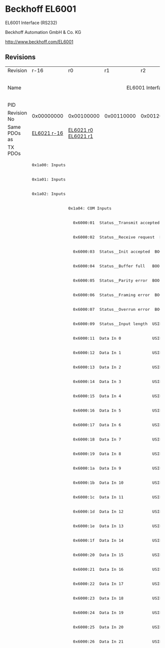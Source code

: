 # Beckhoff EL6001

EL6001 Interface (RS232)

Beckhoff Automation GmbH & Co. KG

http://www.beckhoff.com/EL6001

## Revisions
<table>
<tr >
<td>Revision</td>
<td><div class="foo">r-16</div></td>
<td><div class="foo">r0</div></td>
<td><div class="foo">r1</div></td>
<td><div class="foo">r2</div></td>
<td><div class="foo">r3</div></td>
<td><div class="foo">r4</div></td>
<td><div class="foo">r5</div></td>
<td><div class="foo">r9979</div></td>
</tr>
<tr >
<td>Name</td>
<td colspan=7 align="center"><div class="foo">EL6001 Interface (RS232)</div></td>
<td><div class="foo">EL6001 Interface (RS232) (15 Byte)</div></td>
</tr>
<tr >
<td>PID</td>
<td colspan=8 align="center"><div class="foo">0x17713052</div></td>
</tr>
<tr >
<td>Revision No</td>
<td><div class="foo">0x00000000</div></td>
<td><div class="foo">0x00100000</div></td>
<td><div class="foo">0x00110000</div></td>
<td><div class="foo">0x00120000</div></td>
<td><div class="foo">0x00130000</div></td>
<td><div class="foo">0x00140000</div></td>
<td><div class="foo">0x00150000</div></td>
<td><div class="foo">0x270b0000</div></td>
</tr>
<tr >
<td>Same PDOs as</td>
<td><div class="foo"><a href="EL6021">EL6021 r-16</a></div></td>
<td><div class="foo"><a href="EL6021">EL6021 r0</a><br/><a href="EL6021">EL6021 r1</a></div></td>
<td colspan=6 align="center"><div class="foo"></div></td>
</tr>
<tr class="txpdo pdosection">
<td rowspan=94 valign=top>TX PDOs</td>
<td colspan=7 align="left"></td>
<td><pre>: </pre></td>
<td></td>
</tr>
<tr class="txpdo pdosection">
<td colspan=7 align="left"><pre>0x1a00: Inputs</pre></td>
<td></td>
</tr>
<tr class="txpdo pdosection">
<td colspan=7 align="left"><pre>0x1a01: Inputs</pre></td>
<td></td>
</tr>
<tr class="txpdo pdosection">
<td colspan=7 align="left"><pre>0x1a02: Inputs</pre></td>
<td></td>
</tr>
<tr class="txpdo pdosection">
<td></td>
<td colspan=6 align="left"><pre>0x1a04: COM Inputs</pre></td>
<td></td>
</tr>
<tr class="txpdo">
<td></td>
<td colspan=6 align="left"><pre>  0x6000:01  Status__Transmit accepted  BOOL</pre></td>
<td></td>
</tr>
<tr class="txpdo">
<td></td>
<td colspan=6 align="left"><pre>  0x6000:02  Status__Receive request  BOOL</pre></td>
<td></td>
</tr>
<tr class="txpdo">
<td></td>
<td colspan=6 align="left"><pre>  0x6000:03  Status__Init accepted  BOOL</pre></td>
<td></td>
</tr>
<tr class="txpdo">
<td></td>
<td colspan=6 align="left"><pre>  0x6000:04  Status__Buffer full   BOOL</pre></td>
<td></td>
</tr>
<tr class="txpdo">
<td></td>
<td colspan=6 align="left"><pre>  0x6000:05  Status__Parity error  BOOL</pre></td>
<td></td>
</tr>
<tr class="txpdo">
<td></td>
<td colspan=6 align="left"><pre>  0x6000:06  Status__Framing error  BOOL</pre></td>
<td></td>
</tr>
<tr class="txpdo">
<td></td>
<td colspan=6 align="left"><pre>  0x6000:07  Status__Overrun error  BOOL</pre></td>
<td></td>
</tr>
<tr class="txpdo">
<td></td>
<td colspan=6 align="left"><pre>  0x6000:09  Status__Input length  USINT</pre></td>
<td></td>
</tr>
<tr class="txpdo">
<td></td>
<td colspan=6 align="left"><pre>  0x6000:11  Data In 0             USINT</pre></td>
<td></td>
</tr>
<tr class="txpdo">
<td></td>
<td colspan=6 align="left"><pre>  0x6000:12  Data In 1             USINT</pre></td>
<td></td>
</tr>
<tr class="txpdo">
<td></td>
<td colspan=6 align="left"><pre>  0x6000:13  Data In 2             USINT</pre></td>
<td></td>
</tr>
<tr class="txpdo">
<td></td>
<td colspan=6 align="left"><pre>  0x6000:14  Data In 3             USINT</pre></td>
<td></td>
</tr>
<tr class="txpdo">
<td></td>
<td colspan=6 align="left"><pre>  0x6000:15  Data In 4             USINT</pre></td>
<td></td>
</tr>
<tr class="txpdo">
<td></td>
<td colspan=6 align="left"><pre>  0x6000:16  Data In 5             USINT</pre></td>
<td></td>
</tr>
<tr class="txpdo">
<td></td>
<td colspan=6 align="left"><pre>  0x6000:17  Data In 6             USINT</pre></td>
<td></td>
</tr>
<tr class="txpdo">
<td></td>
<td colspan=6 align="left"><pre>  0x6000:18  Data In 7             USINT</pre></td>
<td></td>
</tr>
<tr class="txpdo">
<td></td>
<td colspan=6 align="left"><pre>  0x6000:19  Data In 8             USINT</pre></td>
<td></td>
</tr>
<tr class="txpdo">
<td></td>
<td colspan=6 align="left"><pre>  0x6000:1a  Data In 9             USINT</pre></td>
<td></td>
</tr>
<tr class="txpdo">
<td></td>
<td colspan=6 align="left"><pre>  0x6000:1b  Data In 10            USINT</pre></td>
<td></td>
</tr>
<tr class="txpdo">
<td></td>
<td colspan=6 align="left"><pre>  0x6000:1c  Data In 11            USINT</pre></td>
<td></td>
</tr>
<tr class="txpdo">
<td></td>
<td colspan=6 align="left"><pre>  0x6000:1d  Data In 12            USINT</pre></td>
<td></td>
</tr>
<tr class="txpdo">
<td></td>
<td colspan=6 align="left"><pre>  0x6000:1e  Data In 13            USINT</pre></td>
<td></td>
</tr>
<tr class="txpdo">
<td></td>
<td colspan=6 align="left"><pre>  0x6000:1f  Data In 14            USINT</pre></td>
<td></td>
</tr>
<tr class="txpdo">
<td></td>
<td colspan=6 align="left"><pre>  0x6000:20  Data In 15            USINT</pre></td>
<td></td>
</tr>
<tr class="txpdo">
<td></td>
<td colspan=6 align="left"><pre>  0x6000:21  Data In 16            USINT</pre></td>
<td></td>
</tr>
<tr class="txpdo">
<td></td>
<td colspan=6 align="left"><pre>  0x6000:22  Data In 17            USINT</pre></td>
<td></td>
</tr>
<tr class="txpdo">
<td></td>
<td colspan=6 align="left"><pre>  0x6000:23  Data In 18            USINT</pre></td>
<td></td>
</tr>
<tr class="txpdo">
<td></td>
<td colspan=6 align="left"><pre>  0x6000:24  Data In 19            USINT</pre></td>
<td></td>
</tr>
<tr class="txpdo">
<td></td>
<td colspan=6 align="left"><pre>  0x6000:25  Data In 20            USINT</pre></td>
<td></td>
</tr>
<tr class="txpdo">
<td></td>
<td colspan=6 align="left"><pre>  0x6000:26  Data In 21            USINT</pre></td>
<td></td>
</tr>
<tr class="txpdo pdosection">
<td colspan=4 align="left"></td>
<td colspan=3 align="left"><pre>0x1a05: COM ext. inputs</pre></td>
<td></td>
</tr>
<tr class="txpdo">
<td colspan=4 align="left"></td>
<td colspan=3 align="left"><pre>  0x6001:01  Status__Transmit accepted  BOOL</pre></td>
<td></td>
</tr>
<tr class="txpdo">
<td colspan=4 align="left"></td>
<td colspan=3 align="left"><pre>  0x6001:02  Status__Receive request  BOOL</pre></td>
<td></td>
</tr>
<tr class="txpdo">
<td colspan=4 align="left"></td>
<td colspan=3 align="left"><pre>  0x6001:03  Status__Init accepted  BOOL</pre></td>
<td></td>
</tr>
<tr class="txpdo">
<td colspan=4 align="left"></td>
<td colspan=3 align="left"><pre>  0x6001:04  Status__Buffer full   BOOL</pre></td>
<td></td>
</tr>
<tr class="txpdo">
<td colspan=4 align="left"></td>
<td colspan=3 align="left"><pre>  0x6001:05  Status__Parity error  BOOL</pre></td>
<td></td>
</tr>
<tr class="txpdo">
<td colspan=4 align="left"></td>
<td colspan=3 align="left"><pre>  0x6001:06  Status__Framing error  BOOL</pre></td>
<td></td>
</tr>
<tr class="txpdo">
<td colspan=4 align="left"></td>
<td colspan=3 align="left"><pre>  0x6001:07  Status__Overrun error  BOOL</pre></td>
<td></td>
</tr>
<tr class="txpdo">
<td colspan=4 align="left"></td>
<td colspan=3 align="left"><pre>  0x6001:09  Status__Input length  USINT</pre></td>
<td></td>
</tr>
<tr class="txpdo">
<td colspan=4 align="left"></td>
<td colspan=3 align="left"><pre>  0x6001:11  Data In 0             UINT</pre></td>
<td></td>
</tr>
<tr class="txpdo">
<td colspan=4 align="left"></td>
<td colspan=3 align="left"><pre>  0x6001:12  Data In 1             UINT</pre></td>
<td></td>
</tr>
<tr class="txpdo">
<td colspan=4 align="left"></td>
<td colspan=3 align="left"><pre>  0x6001:13  Data In 2             UINT</pre></td>
<td></td>
</tr>
<tr class="txpdo">
<td colspan=4 align="left"></td>
<td colspan=3 align="left"><pre>  0x6001:14  Data In 3             UINT</pre></td>
<td></td>
</tr>
<tr class="txpdo">
<td colspan=4 align="left"></td>
<td colspan=3 align="left"><pre>  0x6001:15  Data In 4             UINT</pre></td>
<td></td>
</tr>
<tr class="txpdo">
<td colspan=4 align="left"></td>
<td colspan=3 align="left"><pre>  0x6001:16  Data In 5             UINT</pre></td>
<td></td>
</tr>
<tr class="txpdo">
<td colspan=4 align="left"></td>
<td colspan=3 align="left"><pre>  0x6001:17  Data In 6             UINT</pre></td>
<td></td>
</tr>
<tr class="txpdo">
<td colspan=4 align="left"></td>
<td colspan=3 align="left"><pre>  0x6001:18  Data In 7             UINT</pre></td>
<td></td>
</tr>
<tr class="txpdo">
<td colspan=4 align="left"></td>
<td colspan=3 align="left"><pre>  0x6001:19  Data In 8             UINT</pre></td>
<td></td>
</tr>
<tr class="txpdo">
<td colspan=4 align="left"></td>
<td colspan=3 align="left"><pre>  0x6001:1a  Data In 9             UINT</pre></td>
<td></td>
</tr>
<tr class="txpdo">
<td colspan=4 align="left"></td>
<td colspan=3 align="left"><pre>  0x6001:1b  Data In 10            UINT</pre></td>
<td></td>
</tr>
<tr class="txpdo">
<td colspan=4 align="left"></td>
<td colspan=3 align="left"><pre>  0x6001:1c  Data In 11            UINT</pre></td>
<td></td>
</tr>
<tr class="txpdo">
<td colspan=4 align="left"></td>
<td colspan=3 align="left"><pre>  0x6001:1d  Data In 12            UINT</pre></td>
<td></td>
</tr>
<tr class="txpdo">
<td colspan=4 align="left"></td>
<td colspan=3 align="left"><pre>  0x6001:1e  Data In 13            UINT</pre></td>
<td></td>
</tr>
<tr class="txpdo">
<td colspan=4 align="left"></td>
<td colspan=3 align="left"><pre>  0x6001:1f  Data In 14            UINT</pre></td>
<td></td>
</tr>
<tr class="txpdo">
<td colspan=4 align="left"></td>
<td colspan=3 align="left"><pre>  0x6001:20  Data In 15            UINT</pre></td>
<td></td>
</tr>
<tr class="txpdo">
<td colspan=4 align="left"></td>
<td colspan=3 align="left"><pre>  0x6001:21  Data In 16            UINT</pre></td>
<td></td>
</tr>
<tr class="txpdo">
<td colspan=4 align="left"></td>
<td colspan=3 align="left"><pre>  0x6001:22  Data In 17            UINT</pre></td>
<td></td>
</tr>
<tr class="txpdo">
<td colspan=4 align="left"></td>
<td colspan=3 align="left"><pre>  0x6001:23  Data In 18            UINT</pre></td>
<td></td>
</tr>
<tr class="txpdo">
<td colspan=4 align="left"></td>
<td colspan=3 align="left"><pre>  0x6001:24  Data In 19            UINT</pre></td>
<td></td>
</tr>
<tr class="txpdo">
<td colspan=4 align="left"></td>
<td colspan=3 align="left"><pre>  0x6001:25  Data In 20            UINT</pre></td>
<td></td>
</tr>
<tr class="txpdo">
<td colspan=4 align="left"></td>
<td colspan=3 align="left"><pre>  0x6001:26  Data In 21            UINT</pre></td>
<td></td>
</tr>
<tr class="txpdo">
<td colspan=4 align="left"></td>
<td colspan=3 align="left"><pre>  0x6001:27  Data In 22            UINT</pre></td>
<td></td>
</tr>
<tr class="txpdo">
<td colspan=4 align="left"></td>
<td colspan=3 align="left"><pre>  0x6001:28  Data In 23            UINT</pre></td>
<td></td>
</tr>
<tr class="txpdo">
<td colspan=4 align="left"></td>
<td colspan=3 align="left"><pre>  0x6001:29  Data In 24            UINT</pre></td>
<td></td>
</tr>
<tr class="txpdo">
<td colspan=4 align="left"></td>
<td colspan=3 align="left"><pre>  0x6001:2a  Data In 25            UINT</pre></td>
<td></td>
</tr>
<tr class="txpdo">
<td colspan=4 align="left"></td>
<td colspan=3 align="left"><pre>  0x6001:2b  Data In 26            UINT</pre></td>
<td></td>
</tr>
<tr class="txpdo">
<td colspan=4 align="left"></td>
<td colspan=3 align="left"><pre>  0x6001:2c  Data In 27            UINT</pre></td>
<td></td>
</tr>
<tr class="txpdo">
<td colspan=4 align="left"></td>
<td colspan=3 align="left"><pre>  0x6001:2d  Data In 28            UINT</pre></td>
<td></td>
</tr>
<tr class="txpdo">
<td colspan=4 align="left"></td>
<td colspan=3 align="left"><pre>  0x6001:2e  Data In 29            UINT</pre></td>
<td></td>
</tr>
<tr class="txpdo">
<td colspan=4 align="left"></td>
<td colspan=3 align="left"><pre>  0x6001:2f  Data In 30            UINT</pre></td>
<td></td>
</tr>
<tr class="txpdo">
<td colspan=4 align="left"></td>
<td colspan=3 align="left"><pre>  0x6001:30  Data In 31            UINT</pre></td>
<td></td>
</tr>
<tr class="txpdo">
<td colspan=4 align="left"></td>
<td colspan=3 align="left"><pre>  0x6001:31  Data In 32            UINT</pre></td>
<td></td>
</tr>
<tr class="txpdo">
<td colspan=4 align="left"></td>
<td colspan=3 align="left"><pre>  0x6001:32  Data In 33            UINT</pre></td>
<td></td>
</tr>
<tr class="txpdo">
<td colspan=4 align="left"></td>
<td colspan=3 align="left"><pre>  0x6001:33  Data In 34            UINT</pre></td>
<td></td>
</tr>
<tr class="txpdo">
<td colspan=4 align="left"></td>
<td colspan=3 align="left"><pre>  0x6001:34  Data In 35            UINT</pre></td>
<td></td>
</tr>
<tr class="txpdo">
<td colspan=4 align="left"></td>
<td colspan=3 align="left"><pre>  0x6001:35  Data In 36            UINT</pre></td>
<td></td>
</tr>
<tr class="txpdo">
<td colspan=4 align="left"></td>
<td colspan=3 align="left"><pre>  0x6001:36  Data In 37            UINT</pre></td>
<td></td>
</tr>
<tr class="txpdo">
<td colspan=4 align="left"></td>
<td colspan=3 align="left"><pre>  0x6001:37  Data In 38            UINT</pre></td>
<td></td>
</tr>
<tr class="txpdo">
<td colspan=4 align="left"></td>
<td colspan=3 align="left"><pre>  0x6001:38  Data In 39            UINT</pre></td>
<td></td>
</tr>
<tr class="txpdo">
<td colspan=4 align="left"></td>
<td colspan=3 align="left"><pre>  0x6001:39  Data In 40            UINT</pre></td>
<td></td>
</tr>
<tr class="txpdo">
<td colspan=4 align="left"></td>
<td colspan=3 align="left"><pre>  0x6001:3a  Data In 41            UINT</pre></td>
<td></td>
</tr>
<tr class="txpdo">
<td colspan=4 align="left"></td>
<td colspan=3 align="left"><pre>  0x6001:3b  Data In 42            UINT</pre></td>
<td></td>
</tr>
<tr class="txpdo">
<td colspan=4 align="left"></td>
<td colspan=3 align="left"><pre>  0x6001:3c  Data In 43            UINT</pre></td>
<td></td>
</tr>
<tr class="txpdo">
<td colspan=4 align="left"></td>
<td colspan=3 align="left"><pre>  0x6001:3d  Data In 44            UINT</pre></td>
<td></td>
</tr>
<tr class="txpdo">
<td colspan=4 align="left"></td>
<td colspan=3 align="left"><pre>  0x6001:3e  Data In 45            UINT</pre></td>
<td></td>
</tr>
<tr class="txpdo">
<td colspan=4 align="left"></td>
<td colspan=3 align="left"><pre>  0x6001:3f  Data In 46            UINT</pre></td>
<td></td>
</tr>
<tr class="txpdo">
<td colspan=4 align="left"></td>
<td colspan=3 align="left"><pre>  0x6001:40  Data In 47            UINT</pre></td>
<td></td>
</tr>
<tr class="txpdo">
<td colspan=4 align="left"></td>
<td colspan=3 align="left"><pre>  0x6001:41  Data In 48            UINT</pre></td>
<td></td>
</tr>
<tr class="txpdo">
<td colspan=4 align="left"></td>
<td colspan=3 align="left"><pre>  0x6001:42  Data In 49            UINT</pre></td>
<td></td>
</tr>
<tr class="rxpdo pdosection">
<td rowspan=88 valign=top>RX PDOs</td>
<td colspan=7 align="left"></td>
<td><pre>: </pre></td>
<td></td>
</tr>
<tr class="rxpdo pdosection">
<td colspan=7 align="left"><pre>0x1600: Outputs</pre></td>
<td></td>
</tr>
<tr class="rxpdo pdosection">
<td colspan=7 align="left"><pre>0x1601: Outputs</pre></td>
<td></td>
</tr>
<tr class="rxpdo pdosection">
<td colspan=7 align="left"><pre>0x1602: Outputs</pre></td>
<td></td>
</tr>
<tr class="rxpdo pdosection">
<td></td>
<td colspan=6 align="left"><pre>0x1604: COM Outputs</pre></td>
<td></td>
</tr>
<tr class="rxpdo">
<td></td>
<td colspan=6 align="left"><pre>  0x7000:01  Ctrl__Transmit request  BOOL</pre></td>
<td></td>
</tr>
<tr class="rxpdo">
<td></td>
<td colspan=6 align="left"><pre>  0x7000:02  Ctrl__Receive accepted  BOOL</pre></td>
<td></td>
</tr>
<tr class="rxpdo">
<td></td>
<td colspan=6 align="left"><pre>  0x7000:03  Ctrl__Init request    BOOL</pre></td>
<td></td>
</tr>
<tr class="rxpdo">
<td></td>
<td colspan=6 align="left"><pre>  0x7000:04  Ctrl__Send continues  BOOL</pre></td>
<td></td>
</tr>
<tr class="rxpdo">
<td></td>
<td colspan=6 align="left"><pre>  0x7000:09  Ctrl__Output length   USINT</pre></td>
<td></td>
</tr>
<tr class="rxpdo">
<td></td>
<td colspan=6 align="left"><pre>  0x7000:11  Data Out 0            USINT</pre></td>
<td></td>
</tr>
<tr class="rxpdo">
<td></td>
<td colspan=6 align="left"><pre>  0x7000:12  Data Out 1            USINT</pre></td>
<td></td>
</tr>
<tr class="rxpdo">
<td></td>
<td colspan=6 align="left"><pre>  0x7000:13  Data Out 2            USINT</pre></td>
<td></td>
</tr>
<tr class="rxpdo">
<td></td>
<td colspan=6 align="left"><pre>  0x7000:14  Data Out 3            USINT</pre></td>
<td></td>
</tr>
<tr class="rxpdo">
<td></td>
<td colspan=6 align="left"><pre>  0x7000:15  Data Out 4            USINT</pre></td>
<td></td>
</tr>
<tr class="rxpdo">
<td></td>
<td colspan=6 align="left"><pre>  0x7000:16  Data Out 5            USINT</pre></td>
<td></td>
</tr>
<tr class="rxpdo">
<td></td>
<td colspan=6 align="left"><pre>  0x7000:17  Data Out 6            USINT</pre></td>
<td></td>
</tr>
<tr class="rxpdo">
<td></td>
<td colspan=6 align="left"><pre>  0x7000:18  Data Out 7            USINT</pre></td>
<td></td>
</tr>
<tr class="rxpdo">
<td></td>
<td colspan=6 align="left"><pre>  0x7000:19  Data Out 8            USINT</pre></td>
<td></td>
</tr>
<tr class="rxpdo">
<td></td>
<td colspan=6 align="left"><pre>  0x7000:1a  Data Out 9            USINT</pre></td>
<td></td>
</tr>
<tr class="rxpdo">
<td></td>
<td colspan=6 align="left"><pre>  0x7000:1b  Data Out 10           USINT</pre></td>
<td></td>
</tr>
<tr class="rxpdo">
<td></td>
<td colspan=6 align="left"><pre>  0x7000:1c  Data Out 11           USINT</pre></td>
<td></td>
</tr>
<tr class="rxpdo">
<td></td>
<td colspan=6 align="left"><pre>  0x7000:1d  Data Out 12           USINT</pre></td>
<td></td>
</tr>
<tr class="rxpdo">
<td></td>
<td colspan=6 align="left"><pre>  0x7000:1e  Data Out 13           USINT</pre></td>
<td></td>
</tr>
<tr class="rxpdo">
<td></td>
<td colspan=6 align="left"><pre>  0x7000:1f  Data Out 14           USINT</pre></td>
<td></td>
</tr>
<tr class="rxpdo">
<td></td>
<td colspan=6 align="left"><pre>  0x7000:20  Data Out 15           USINT</pre></td>
<td></td>
</tr>
<tr class="rxpdo">
<td></td>
<td colspan=6 align="left"><pre>  0x7000:21  Data Out 16           USINT</pre></td>
<td></td>
</tr>
<tr class="rxpdo">
<td></td>
<td colspan=6 align="left"><pre>  0x7000:22  Data Out 17           USINT</pre></td>
<td></td>
</tr>
<tr class="rxpdo">
<td></td>
<td colspan=6 align="left"><pre>  0x7000:23  Data Out 18           USINT</pre></td>
<td></td>
</tr>
<tr class="rxpdo">
<td></td>
<td colspan=6 align="left"><pre>  0x7000:24  Data Out 19           USINT</pre></td>
<td></td>
</tr>
<tr class="rxpdo">
<td></td>
<td colspan=6 align="left"><pre>  0x7000:25  Data Out 20           USINT</pre></td>
<td></td>
</tr>
<tr class="rxpdo">
<td></td>
<td colspan=6 align="left"><pre>  0x7000:26  Data Out 21           USINT</pre></td>
<td></td>
</tr>
<tr class="rxpdo pdosection">
<td colspan=4 align="left"></td>
<td colspan=3 align="left"><pre>0x1605: COM ext. outputs</pre></td>
<td></td>
</tr>
<tr class="rxpdo">
<td colspan=4 align="left"></td>
<td colspan=3 align="left"><pre>  0x7001:01  Ctrl__Transmit request  BOOL</pre></td>
<td></td>
</tr>
<tr class="rxpdo">
<td colspan=4 align="left"></td>
<td colspan=3 align="left"><pre>  0x7001:02  Ctrl__Receive accepted  BOOL</pre></td>
<td></td>
</tr>
<tr class="rxpdo">
<td colspan=4 align="left"></td>
<td colspan=3 align="left"><pre>  0x7001:03  Ctrl__Init request    BOOL</pre></td>
<td></td>
</tr>
<tr class="rxpdo">
<td colspan=4 align="left"></td>
<td colspan=3 align="left"><pre>  0x7001:04  Ctrl__Send continuous  BOOL</pre></td>
<td></td>
</tr>
<tr class="rxpdo">
<td colspan=4 align="left"></td>
<td colspan=3 align="left"><pre>  0x7001:09  Ctrl__Output length   USINT</pre></td>
<td></td>
</tr>
<tr class="rxpdo">
<td colspan=4 align="left"></td>
<td colspan=3 align="left"><pre>  0x7001:11  Data Out 0            UINT</pre></td>
<td></td>
</tr>
<tr class="rxpdo">
<td colspan=4 align="left"></td>
<td colspan=3 align="left"><pre>  0x7001:12  Data Out 1            UINT</pre></td>
<td></td>
</tr>
<tr class="rxpdo">
<td colspan=4 align="left"></td>
<td colspan=3 align="left"><pre>  0x7001:13  Data Out 2            UINT</pre></td>
<td></td>
</tr>
<tr class="rxpdo">
<td colspan=4 align="left"></td>
<td colspan=3 align="left"><pre>  0x7001:14  Data Out 3            UINT</pre></td>
<td></td>
</tr>
<tr class="rxpdo">
<td colspan=4 align="left"></td>
<td colspan=3 align="left"><pre>  0x7001:15  Data Out 4            UINT</pre></td>
<td></td>
</tr>
<tr class="rxpdo">
<td colspan=4 align="left"></td>
<td colspan=3 align="left"><pre>  0x7001:16  Data Out 5            UINT</pre></td>
<td></td>
</tr>
<tr class="rxpdo">
<td colspan=4 align="left"></td>
<td colspan=3 align="left"><pre>  0x7001:17  Data Out 6            UINT</pre></td>
<td></td>
</tr>
<tr class="rxpdo">
<td colspan=4 align="left"></td>
<td colspan=3 align="left"><pre>  0x7001:18  Data Out 7            UINT</pre></td>
<td></td>
</tr>
<tr class="rxpdo">
<td colspan=4 align="left"></td>
<td colspan=3 align="left"><pre>  0x7001:19  Data Out 8            UINT</pre></td>
<td></td>
</tr>
<tr class="rxpdo">
<td colspan=4 align="left"></td>
<td colspan=3 align="left"><pre>  0x7001:1a  Data Out 9            UINT</pre></td>
<td></td>
</tr>
<tr class="rxpdo">
<td colspan=4 align="left"></td>
<td colspan=3 align="left"><pre>  0x7001:1b  Data Out 10           UINT</pre></td>
<td></td>
</tr>
<tr class="rxpdo">
<td colspan=4 align="left"></td>
<td colspan=3 align="left"><pre>  0x7001:1c  Data Out 11           UINT</pre></td>
<td></td>
</tr>
<tr class="rxpdo">
<td colspan=4 align="left"></td>
<td colspan=3 align="left"><pre>  0x7001:1d  Data Out 12           UINT</pre></td>
<td></td>
</tr>
<tr class="rxpdo">
<td colspan=4 align="left"></td>
<td colspan=3 align="left"><pre>  0x7001:1e  Data Out 13           UINT</pre></td>
<td></td>
</tr>
<tr class="rxpdo">
<td colspan=4 align="left"></td>
<td colspan=3 align="left"><pre>  0x7001:1f  Data Out 14           UINT</pre></td>
<td></td>
</tr>
<tr class="rxpdo">
<td colspan=4 align="left"></td>
<td colspan=3 align="left"><pre>  0x7001:20  Data Out 15           UINT</pre></td>
<td></td>
</tr>
<tr class="rxpdo">
<td colspan=4 align="left"></td>
<td colspan=3 align="left"><pre>  0x7001:21  Data Out 16           UINT</pre></td>
<td></td>
</tr>
<tr class="rxpdo">
<td colspan=4 align="left"></td>
<td colspan=3 align="left"><pre>  0x7001:22  Data Out 17           UINT</pre></td>
<td></td>
</tr>
<tr class="rxpdo">
<td colspan=4 align="left"></td>
<td colspan=3 align="left"><pre>  0x7001:23  Data Out 18           UINT</pre></td>
<td></td>
</tr>
<tr class="rxpdo">
<td colspan=4 align="left"></td>
<td colspan=3 align="left"><pre>  0x7001:24  Data Out 19           UINT</pre></td>
<td></td>
</tr>
<tr class="rxpdo">
<td colspan=4 align="left"></td>
<td colspan=3 align="left"><pre>  0x7001:25  Data Out 20           UINT</pre></td>
<td></td>
</tr>
<tr class="rxpdo">
<td colspan=4 align="left"></td>
<td colspan=3 align="left"><pre>  0x7001:26  Data Out 21           UINT</pre></td>
<td></td>
</tr>
<tr class="rxpdo">
<td colspan=4 align="left"></td>
<td colspan=3 align="left"><pre>  0x7001:27  Data Out 22           UINT</pre></td>
<td></td>
</tr>
<tr class="rxpdo">
<td colspan=4 align="left"></td>
<td colspan=3 align="left"><pre>  0x7001:28  Data Out 23           UINT</pre></td>
<td></td>
</tr>
<tr class="rxpdo">
<td colspan=4 align="left"></td>
<td colspan=3 align="left"><pre>  0x7001:29  Data Out 24           UINT</pre></td>
<td></td>
</tr>
<tr class="rxpdo">
<td colspan=4 align="left"></td>
<td colspan=3 align="left"><pre>  0x7001:2a  Data Out 25           UINT</pre></td>
<td></td>
</tr>
<tr class="rxpdo">
<td colspan=4 align="left"></td>
<td colspan=3 align="left"><pre>  0x7001:2b  Data Out 26           UINT</pre></td>
<td></td>
</tr>
<tr class="rxpdo">
<td colspan=4 align="left"></td>
<td colspan=3 align="left"><pre>  0x7001:2c  Data Out 27           UINT</pre></td>
<td></td>
</tr>
<tr class="rxpdo">
<td colspan=4 align="left"></td>
<td colspan=3 align="left"><pre>  0x7001:2d  Data Out 28           UINT</pre></td>
<td></td>
</tr>
<tr class="rxpdo">
<td colspan=4 align="left"></td>
<td colspan=3 align="left"><pre>  0x7001:2e  Data Out 29           UINT</pre></td>
<td></td>
</tr>
<tr class="rxpdo">
<td colspan=4 align="left"></td>
<td colspan=3 align="left"><pre>  0x7001:2f  Data Out 30           UINT</pre></td>
<td></td>
</tr>
<tr class="rxpdo">
<td colspan=4 align="left"></td>
<td colspan=3 align="left"><pre>  0x7001:30  Data Out 31           UINT</pre></td>
<td></td>
</tr>
<tr class="rxpdo">
<td colspan=4 align="left"></td>
<td colspan=3 align="left"><pre>  0x7001:31  Data Out 32           UINT</pre></td>
<td></td>
</tr>
<tr class="rxpdo">
<td colspan=4 align="left"></td>
<td colspan=3 align="left"><pre>  0x7001:32  Data Out 33           UINT</pre></td>
<td></td>
</tr>
<tr class="rxpdo">
<td colspan=4 align="left"></td>
<td colspan=3 align="left"><pre>  0x7001:33  Data Out 34           UINT</pre></td>
<td></td>
</tr>
<tr class="rxpdo">
<td colspan=4 align="left"></td>
<td colspan=3 align="left"><pre>  0x7001:34  Data Out 35           UINT</pre></td>
<td></td>
</tr>
<tr class="rxpdo">
<td colspan=4 align="left"></td>
<td colspan=3 align="left"><pre>  0x7001:35  Data Out 36           UINT</pre></td>
<td></td>
</tr>
<tr class="rxpdo">
<td colspan=4 align="left"></td>
<td colspan=3 align="left"><pre>  0x7001:36  Data Out 37           UINT</pre></td>
<td></td>
</tr>
<tr class="rxpdo">
<td colspan=4 align="left"></td>
<td colspan=3 align="left"><pre>  0x7001:37  Data Out 38           UINT</pre></td>
<td></td>
</tr>
<tr class="rxpdo">
<td colspan=4 align="left"></td>
<td colspan=3 align="left"><pre>  0x7001:38  Data Out 39           UINT</pre></td>
<td></td>
</tr>
<tr class="rxpdo">
<td colspan=4 align="left"></td>
<td colspan=3 align="left"><pre>  0x7001:39  Data Out 40           UINT</pre></td>
<td></td>
</tr>
<tr class="rxpdo">
<td colspan=4 align="left"></td>
<td colspan=3 align="left"><pre>  0x7001:3a  Data Out 41           UINT</pre></td>
<td></td>
</tr>
<tr class="rxpdo">
<td colspan=4 align="left"></td>
<td colspan=3 align="left"><pre>  0x7001:3b  Data Out 42           UINT</pre></td>
<td></td>
</tr>
<tr class="rxpdo">
<td colspan=4 align="left"></td>
<td colspan=3 align="left"><pre>  0x7001:3c  Data Out 43           UINT</pre></td>
<td></td>
</tr>
<tr class="rxpdo">
<td colspan=4 align="left"></td>
<td colspan=3 align="left"><pre>  0x7001:3d  Data Out 44           UINT</pre></td>
<td></td>
</tr>
<tr class="rxpdo">
<td colspan=4 align="left"></td>
<td colspan=3 align="left"><pre>  0x7001:3e  Data Out 45           UINT</pre></td>
<td></td>
</tr>
<tr class="rxpdo">
<td colspan=4 align="left"></td>
<td colspan=3 align="left"><pre>  0x7001:3f  Data Out 46           UINT</pre></td>
<td></td>
</tr>
<tr class="rxpdo">
<td colspan=4 align="left"></td>
<td colspan=3 align="left"><pre>  0x7001:40  Data Out 47           UINT</pre></td>
<td></td>
</tr>
<tr class="rxpdo">
<td colspan=4 align="left"></td>
<td colspan=3 align="left"><pre>  0x7001:41  Data Out 48           UINT</pre></td>
<td></td>
</tr>
<tr class="rxpdo">
<td colspan=4 align="left"></td>
<td colspan=3 align="left"><pre>  0x7001:42  Data Out 49           UINT</pre></td>
<td></td>
</tr>
</table>
